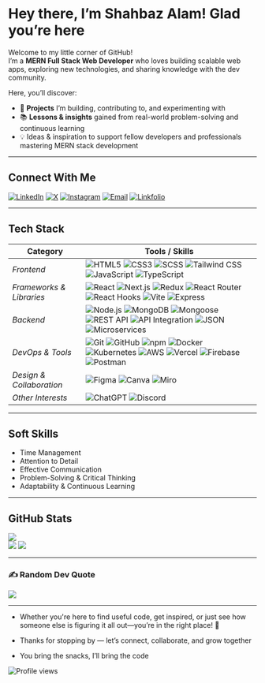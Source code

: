 # Hey there, I’m Shahbaz Alam! Glad you’re here  

Welcome to my little corner of GitHub!  
I’m a **MERN Full Stack Web Developer** who loves building scalable web apps, exploring new technologies, and sharing knowledge with the dev community.  

Here, you’ll discover:  

- 🚀 **Projects** I’m building, contributing to, and experimenting with  
- 📚 **Lessons & insights** gained from real-world problem-solving and continuous learning  
- 💡 Ideas & inspiration to support fellow developers and professionals mastering MERN stack development  

---

## Connect With Me
[![LinkedIn](https://img.shields.io/badge/LinkedIn-%230077B5?style=flat-square&logo=linkedin&logoColor=white)](https://linkedin.com/in/iamshahbaz-alam) 
[![X](https://img.shields.io/badge/X-black?style=flat-square&logo=X&logoColor=white)](https://x.com/shahbaz_al0m) 
[![Instagram](https://img.shields.io/badge/Instagram-%23E4405F?style=flat-square&logo=Instagram&logoColor=white)](https://instagram.com/shahbaz_al0m) 
[![Email](https://img.shields.io/badge/Email-D14836?style=flat-square&logo=gmail&logoColor=white)](mailto:shahbazalam4842@gmail.com)
[![Linkfolio](https://img.shields.io/badge/Linkfolio-0A66C2?style=flat-square&logo=vercel&logoColor=white)](https://shahbaz-linkfolio.vercel.app/)

---

## Tech Stack
| Category | Tools / Skills |
|----------|----------------|
| *Frontend* | ![HTML5](https://img.shields.io/badge/HTML5-E34F26?style=flat-square&logo=html5&logoColor=white) ![CSS3](https://img.shields.io/badge/CSS3-1572B6?style=flat-square&logo=css3&logoColor=white) ![SCSS](https://img.shields.io/badge/SCSS-CC6699?style=flat-square&logo=sass&logoColor=white) ![Tailwind CSS](https://img.shields.io/badge/Tailwind_CSS-38B2AC?style=flat-square&logo=tailwind-css&logoColor=white) ![JavaScript](https://img.shields.io/badge/JavaScript-F7DF1E?style=flat-square&logo=javascript&logoColor=black) ![TypeScript](https://img.shields.io/badge/TypeScript-007ACC?style=flat-square&logo=typescript&logoColor=white) |
| *Frameworks & Libraries* | ![React](https://img.shields.io/badge/React-61DAFB?style=flat-square&logo=react&logoColor=black) ![Next.js](https://img.shields.io/badge/Next.js-000000?style=flat-square&logo=next.js&logoColor=white) ![Redux](https://img.shields.io/badge/Redux-764ABC?style=flat-square&logo=redux&logoColor=white) ![React Router](https://img.shields.io/badge/React_Router-CA4245?style=flat-square&logo=react-router&logoColor=white) ![React Hooks](https://img.shields.io/badge/React_Hooks-61DAFB?style=flat-square&logo=react&logoColor=black) ![Vite](https://img.shields.io/badge/Vite-646CFF?style=flat-square&logo=vite&logoColor=white) ![Express](https://img.shields.io/badge/Express-000000?style=flat-square&logo=express&logoColor=white) |
| *Backend* | ![Node.js](https://img.shields.io/badge/Node.js-339933?style=flat-square&logo=node.js&logoColor=white) ![MongoDB](https://img.shields.io/badge/MongoDB-47A248?style=flat-square&logo=mongodb&logoColor=white) ![Mongoose](https://img.shields.io/badge/Mongoose-880000?style=flat-square&logo=mongoose&logoColor=white) ![REST API](https://img.shields.io/badge/REST_API-FF6C37?style=flat-square) ![API Integration](https://img.shields.io/badge/API_Integration-007ACC?style=flat-square) ![JSON](https://img.shields.io/badge/JSON-000000?style=flat-square&logo=json&logoColor=white) ![Microservices](https://img.shields.io/badge/Microservices-00C7B7?style=flat-square&logo=serverless&logoColor=white) |
| *DevOps & Tools* | ![Git](https://img.shields.io/badge/Git-F05032?style=flat-square&logo=git&logoColor=white) ![GitHub](https://img.shields.io/badge/GitHub-181717?style=flat-square&logo=github&logoColor=white) ![npm](https://img.shields.io/badge/npm-CB3837?style=flat-square&logo=npm&logoColor=white) ![Docker](https://img.shields.io/badge/Docker-2496ED?style=flat-square&logo=docker&logoColor=white) ![Kubernetes](https://img.shields.io/badge/Kubernetes-326CE5?style=flat-square&logo=kubernetes&logoColor=white) ![AWS](https://img.shields.io/badge/AWS-FF9900?style=flat-square&logo=amazon-aws&logoColor=white) ![Vercel](https://img.shields.io/badge/Vercel-000000?style=flat-square&logo=vercel&logoColor=white) ![Firebase](https://img.shields.io/badge/Firebase-FFCA28?style=flat-square&logo=firebase&logoColor=black) ![Postman](https://img.shields.io/badge/Postman-FF6C37?style=flat-square&logo=postman&logoColor=white) |
| *Design & Collaboration* | ![Figma](https://img.shields.io/badge/Figma-F24E1E?style=flat-square&logo=figma&logoColor=white) ![Canva](https://img.shields.io/badge/Canva-00C4CC?style=flat-square&logo=canva&logoColor=white) ![Miro](https://img.shields.io/badge/Miro-050038?style=flat-square&logo=miro&logoColor=F7C922) |
| *Other Interests* | ![ChatGPT](https://img.shields.io/badge/ChatGPT-00C97B?style=flat-square&logo=openai&logoColor=white) ![Discord](https://img.shields.io/badge/Discord-5865F2?style=flat-square&logo=discord&logoColor=white) |


---

## Soft Skills  
- Time Management  
- Attention to Detail
- Effective Communication  
- Problem-Solving & Critical Thinking  
- Adaptability & Continuous Learning 

---

## GitHub Stats
![](https://github-readme-stats.vercel.app/api?username=shahbazal0m&theme=dark&hide_border=false&include_all_commits=true&count_private=false)  
![](https://nirzak-streak-stats.vercel.app/?user=shahbazal0m&theme=dark&hide_border=false)
![](https://github-readme-stats.vercel.app/api/top-langs/?username=shahbazal0m&theme=dark&hide_border=false&include_all_commits=true&count_private=false&layout=compact)

---

### ✍️ Random Dev Quote 
![](https://quotes-github-readme.vercel.app/api?type=horizontal&theme=radical)

---

- Whether you're here to find useful code, get inspired, or just see how someone else is figuring it all out—you’re in the right place! 🤗

- Thanks for stopping by — let’s connect, collaborate, and grow together

- You bring the snacks, I’ll bring the code
  
![Profile views](https://komarev.com/ghpvc/?username=shahbazal0m&label=Profile%20views&color=0e75b6&style=for-the-badge)


  
